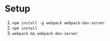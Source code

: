 # Setup

1. `npm install -g webpack webpack-dev-server`
2. `npm install`
3. `webpack && webpack-dev-server`